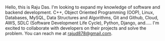 Hello, this is Raju Das. I'm looking to expand my knowledge of software and backend development. C++, Object Oriented Programming (OOP), Linux, Databases, MySQL, Data Structures and Algorithms, Git and Github, Cloud, AWS, SDLC (Software Development Life Cycle), Python, Django, and..... I'm excited to collaborate with developers on their projects and solve the problem. You can reach me at rajud878@gmail.com.
